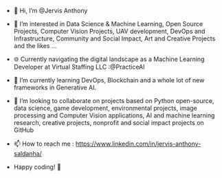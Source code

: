- 👋 Hi, I’m @Jervis Anthony
- 👀 I’m interested in Data Science & Machine Learning, Open Source Projects, Computer Vision Projects, UAV development, DevOps and Infrastructure, Community and Social Impact, Art and Creative Projects and the likes ...
- 🌐 Currently navigating the digital landscape as a Machine Learning Developer at Virtual Staffing LLC :@PracticeAI
- 🌱 I’m currently learning DevOps, Blockchain and a whole lot of new frameworks in Generative AI.
- 💞️ I’m looking to collaborate on projects based on Python open-source, data science, game development, environmental projects, image processing and Computer Vision applications, AI and machine learning research, creative projects, nonprofit and social impact projects on GitHub
- 📫 How to reach me : https://www.linkedin.com/in/jervis-anthony-saldanha/

- Happy coding! 🚀
<!---
JervisAnthony/JervisAnthony is a ✨ special ✨ repository because its `README.md` (this file) appears on your GitHub profile.
You can click the Preview link to take a look at your changes.
--->
